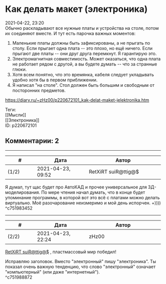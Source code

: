 Как делать макет (электроника)
==============================

  
2021-04-22, 23:20  
 Обычно раскладывают все нужные платы и устройства на столе, потом их соединяют вместе. И тут есть парочка важных моментов:   
 1) Маленькие платы должны быть зафиксированы, а не прыгать по столу. Если прыгает одна плата -- это плохо, но ещё ничего. Если прыгают две платы -- они друг друга перемкнут. Я гарантирую это.   
 2) Электромагнитная совместимость. Может оказаться, что одна плата не работает рядом с другой, а вы будете думать -- что за странные глюки.   
 3) Хотя всем понятно, что это времянка, кабеля следует укладывать удобно хотя бы в первом приближении.   
 4) Я написал "на столе". Стол должен быть большим и свободным от посторонних предметов.   
  
<https://diary.ru/~zHz00/p220672101_kak-delat-maket-jelektronika.htm>  
  
Теги:  
[[Мысли]]  
[[Электроника]]  
ID: p220672101  


Комментарии: 2
--------------

  


---



|         #         |              Дата              |                     Автор                     |           ID           |
| --- | --- | --- | --- |
| (1/2) | 2021-04-23, 09:52 | RetXiRT suiR@ttig@$ | c751983452 |

  
 Я думал, тут щас будет про АвтоКАД и прочее универсальное для 3Д-моделирования. По мере чтения начал думать, что в конце будет упоминание программы, в которой вот это всё с платами можно делать виртуально.  Моё разочарование неизмеримо и мой день испорчен.  +))))   
 ^c751983452

---



|         #         |              Дата              |                     Автор                     |           ID           |
| --- | --- | --- | --- |
| (2/2) | 2021-04-23, 22:24 | zHz00 | c751988872 |

  
  [RetXiRT suiR@ttig@$](https://Hellspawn.diary.ru "Atomicautionuclear")  , пластмассовый мир победил!   
   
 Исправляю заголовок. Вместо "электронный" пишу "электроника". Ты показал очень важную тенденцию, что слово "электронный" означает "компьютерный" (или даже "интернетный").   
 ^c751988872